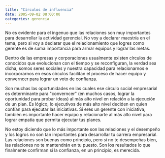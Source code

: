 ```yaml
---
title: "Círculos de influencia"
date: 2005-09-02 08:00:00
categories: gerencia
---
```

No es evidente para el ingenuo que las relaciones son muy importantes para desarrollar la actividad gerencial. No voy a declarar maestría en el tema, pero si voy a declarar que el relacionamiento que logres como gerente es de suma importancia para armar equipos y lograr las metas.

Dentro de las empresas y corporaciones usualmente existen círculos de conocidos que evolucionan con el tiempo y se reconfiguran, la verdad sea dicha, somos seres sociales y nuestra capacidad para relacionarnos e incorporarnos en esos círculos facilitan el proceso de hacer equipo y converncer para lograr un voto de confianza.

Son muchas las oportunidades en las cuales ese círculo social empresarial es determinante para "converncer" (en muchos casos, lograr la oportunidad para probar ideas) al más alto nivel en relación a la ejecución de un plan. Es lógico, lo ejecutivos de más alto nivel deciden en quien confían para ejecutar las iniciativas. Si eres un gerente con iniciativa, también es importante hacer equipo y relacionarte al más alto nivel para lograr empatía que permita ejecutar tus planes.

No estoy diciendo que lo más importante son las relaciones y el desempeño y los logros no son tan importantes para desarrollar tu carrera empresarial. Las relaciones son buenas como principio, pero si no te desempeñas bien, las relaciones no te mantendrán en tu puesto. Son los resultados lo que finalmente confirman si la confianza, en un principio, es merecida.